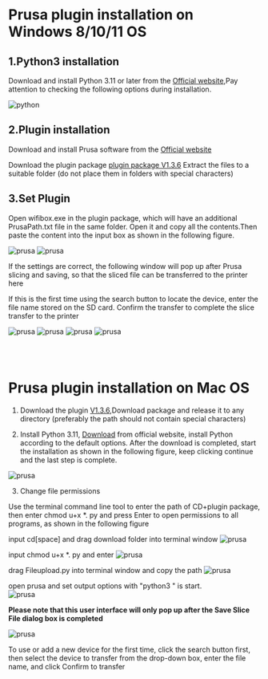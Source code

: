 
# Prusa plugin installation on Windows 8/10/11 OS

## 1.Python3 installation
Download and install Python 3.11 or later from the [Official website](https://www.python.org/downloads/),Pay attention to checking the following options during installation.

![python](img/python.png "python")

## 2.Plugin installation
Download and install Prusa software from the [Official website](https://www.prusa3d.com/page/prusaslicer_424/)

Download the plugin package [plugin package V1.3.6](https://github.com/GMaker-git/WIFISD/releases/download/v1.3.6/GmakerWifiSD1.3.6.zip) Extract the files to a suitable folder (do not place them in folders with special characters)

## 3.Set Plugin 

Open wifibox.exe in the plugin package, which will have an additional PrusaPath.txt file in the same folder. Open it and copy all the contents.Then paste the content into the input box as shown in the following figure.


![prusa](img/prusa1.png "prusa")
![prusa](img/prusa2.png "prusa")

If the settings are correct, the following window will pop up after Prusa slicing and saving, so that the sliced file can be transferred to the printer here

If this is the first time using the search button to locate the device, enter the file name stored on the SD card. Confirm the transfer to complete the slice transfer to the printer

![prusa](img/prusa3.png "prusa")
![prusa](img/prusa4.png "prusa")
![prusa](img/prusa5.png "prusa")
![prusa](img/prusa6.png "prusa")


<br>
<br>

# Prusa plugin installation on Mac OS

1. Download the plugin [V1.3.6](https://github.com/GMaker-git/WIFISD/releases/download/v1.3.6/GmakerWifiSD1.3.6.zip),Download package and release it to any directory (preferably the path should not contain special characters)

2. Install Python 3.11, [Download](https://www.python.org/downloads/release/python-3114/ ) from official website, install Python according to the default options. After the download is completed, start the installation as shown in the following figure, keep clicking continue and the last step is complete.

![prusa](img/prusa7.png "prusa")

3. Change file permissions

Use the terminal command line tool to enter the path of CD+plugin package, then enter chmod u+x *. py and press Enter to open permissions to all programs, as shown in the following figure

input cd[space] and drag download folder into terminal window
![prusa](img/prusa8.png "prusa")

input chmod u+x *. py and enter
![prusa](img/prusa9.png "prusa")

drag Fileupload.py into terminal window and copy the path
![prusa](img/prusa10.png "prusa")

open prusa and set output options with "python3 " is start.  
![prusa](img/prusa11.png "prusa")

**Please note that this user interface will only pop up after the Save Slice File dialog box is completed**

![prusa](img/prusa12.png "prusa")

To use or add a new device for the first time, click the search button first, then select the device to transfer from the drop-down box, enter the file name, and click Confirm to transfer